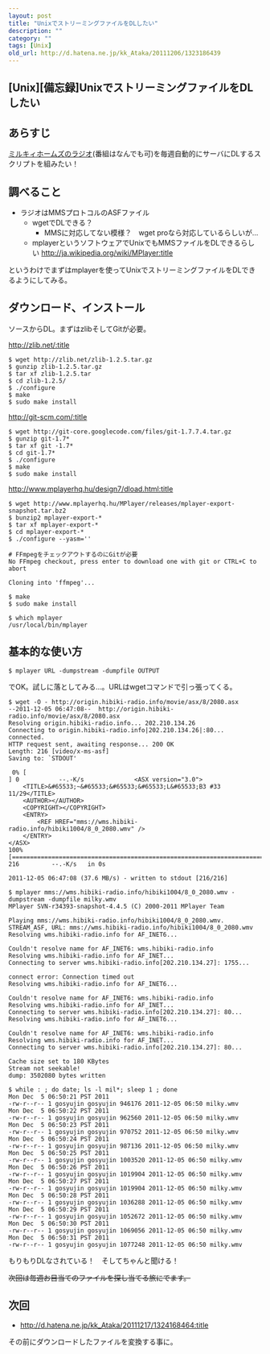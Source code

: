 ```yaml
---
layout: post
title: "UnixでストリーミングファイルをDLしたい"
description: ""
category: ""
tags: [Unix]
old_url: http://d.hatena.ne.jp/kk_Ataka/20111206/1323186439
---
```


\[Unix\]\[備忘録\]UnixでストリーミングファイルをDLしたい
--------------------------------------------------------

あらすじ
--------

[ミルキィホームズのラジオ](http://hibiki-radio.jp/description/milky)(番組はなんでも可)を毎週自動的にサーバにDLするスクリプトを組みたい！

調べること
----------

-   ラジオはMMSプロトコルのASFファイル
    -   wgetでDLできる？
        -   MMSに対応してない模様？　wget proなら対応しているらしいが…
    -   mplayerというソフトウェアでUnixでもMMSファイルをDLできるらしい <http://ja.wikipedia.org/wiki/MPlayer:title>

というわけでまずはmplayerを使ってUnixでストリーミングファイルをDLできるようにしてみる。

ダウンロード、インストール
--------------------------

ソースからDL。まずはzlibそしてGitが必要。

<http://zlib.net/:title>

    $ wget http://zlib.net/zlib-1.2.5.tar.gz
    $ gunzip zlib-1.2.5.tar.gz 
    $ tar xf zlib-1.2.5.tar 
    $ cd zlib-1.2.5/
    $ ./configure
    $ make
    $ sudo make install

<http://git-scm.com/:title>

    $ wget http://git-core.googlecode.com/files/git-1.7.7.4.tar.gz
    $ gunzip git-1.7*
    $ tar xf git -1.7*
    $ cd git-1.7*
    $ ./configure
    $ make
    $ sudo make install

<http://www.mplayerhq.hu/design7/dload.html:title>

    $ wget http://www.mplayerhq.hu/MPlayer/releases/mplayer-export-snapshot.tar.bz2
    $ bunzip2 mplayer-export-*
    $ tar xf mplayer-export-*
    $ cd mplayer-export-*
    $ ./configure --yasm=''

    # FFmpegをチェックアウトするのにGitが必要
    No FFmpeg checkout, press enter to download one with git or CTRL+C to abort

    Cloning into 'ffmpeg'...

    $ make 
    $ sudo make install

    $ which mplayer
    /usr/local/bin/mplayer

基本的な使い方
--------------

    $ mplayer URL -dumpstream -dumpfile OUTPUT

でOK。試しに落としてみる…。URLはwgetコマンドで引っ張ってくる。

    $ wget -O - http://origin.hibiki-radio.info/movie/asx/8/2080.asx
    --2011-12-05 06:47:08--  http://origin.hibiki-radio.info/movie/asx/8/2080.asx
    Resolving origin.hibiki-radio.info... 202.210.134.26
    Connecting to origin.hibiki-radio.info|202.210.134.26|:80... connected.
    HTTP request sent, awaiting response... 200 OK
    Length: 216 [video/x-ms-asf]
    Saving to: `STDOUT'

     0% [                                                                       ] 0           --.-K/s              <ASX version="3.0">
        <TITLE>&#65533;~&#65533;&#65533;&#65533;L&#65533;B3 #33 11/29</TITLE>
        <AUTHOR></AUTHOR>
        <COPYRIGHT></COPYRIGHT>
        <ENTRY>
            <REF HREF="mms://wms.hibiki-radio.info/hibiki1004/8_0_2080.wmv" />
        </ENTRY>
    </ASX>
    100%[======================================================================>] 216         --.-K/s   in 0s      

    2011-12-05 06:47:08 (37.6 MB/s) - written to stdout [216/216]

    $ mplayer mms://wms.hibiki-radio.info/hibiki1004/8_0_2080.wmv -dumpstream -dumpfile milky.wmv
    MPlayer SVN-r34393-snapshot-4.4.5 (C) 2000-2011 MPlayer Team

    Playing mms://wms.hibiki-radio.info/hibiki1004/8_0_2080.wmv.
    STREAM_ASF, URL: mms://wms.hibiki-radio.info/hibiki1004/8_0_2080.wmv
    Resolving wms.hibiki-radio.info for AF_INET6...

    Couldn't resolve name for AF_INET6: wms.hibiki-radio.info
    Resolving wms.hibiki-radio.info for AF_INET...
    Connecting to server wms.hibiki-radio.info[202.210.134.27]: 1755...

    connect error: Connection timed out
    Resolving wms.hibiki-radio.info for AF_INET6...

    Couldn't resolve name for AF_INET6: wms.hibiki-radio.info
    Resolving wms.hibiki-radio.info for AF_INET...
    Connecting to server wms.hibiki-radio.info[202.210.134.27]: 80...
    Resolving wms.hibiki-radio.info for AF_INET6...

    Couldn't resolve name for AF_INET6: wms.hibiki-radio.info
    Resolving wms.hibiki-radio.info for AF_INET...
    Connecting to server wms.hibiki-radio.info[202.210.134.27]: 80...

    Cache size set to 180 KBytes
    Stream not seekable!
    dump: 3502080 bytes written

    $ while : ; do date; ls -l mil*; sleep 1 ; done
    Mon Dec  5 06:50:21 PST 2011
    -rw-r--r-- 1 gosyujin gosyujin 946176 2011-12-05 06:50 milky.wmv
    Mon Dec  5 06:50:22 PST 2011
    -rw-r--r-- 1 gosyujin gosyujin 962560 2011-12-05 06:50 milky.wmv
    Mon Dec  5 06:50:23 PST 2011
    -rw-r--r-- 1 gosyujin gosyujin 970752 2011-12-05 06:50 milky.wmv
    Mon Dec  5 06:50:24 PST 2011
    -rw-r--r-- 1 gosyujin gosyujin 987136 2011-12-05 06:50 milky.wmv
    Mon Dec  5 06:50:25 PST 2011
    -rw-r--r-- 1 gosyujin gosyujin 1003520 2011-12-05 06:50 milky.wmv
    Mon Dec  5 06:50:26 PST 2011
    -rw-r--r-- 1 gosyujin gosyujin 1019904 2011-12-05 06:50 milky.wmv
    Mon Dec  5 06:50:27 PST 2011
    -rw-r--r-- 1 gosyujin gosyujin 1019904 2011-12-05 06:50 milky.wmv
    Mon Dec  5 06:50:28 PST 2011
    -rw-r--r-- 1 gosyujin gosyujin 1036288 2011-12-05 06:50 milky.wmv
    Mon Dec  5 06:50:29 PST 2011
    -rw-r--r-- 1 gosyujin gosyujin 1052672 2011-12-05 06:50 milky.wmv
    Mon Dec  5 06:50:30 PST 2011
    -rw-r--r-- 1 gosyujin gosyujin 1069056 2011-12-05 06:50 milky.wmv
    Mon Dec  5 06:50:31 PST 2011
    -rw-r--r-- 1 gosyujin gosyujin 1077248 2011-12-05 06:50 milky.wmv

もりもりDLなされている！　そしてちゃんと聞ける！

<del datetime="2011-12-18T09:35:51+09:00">次回は毎週お目当てのファイルを探し当てる旅にでます。</del>

次回
----

-   <http://d.hatena.ne.jp/kk_Ataka/20111217/1324168464:title>

その前にダウンロードしたファイルを変換する事に。
